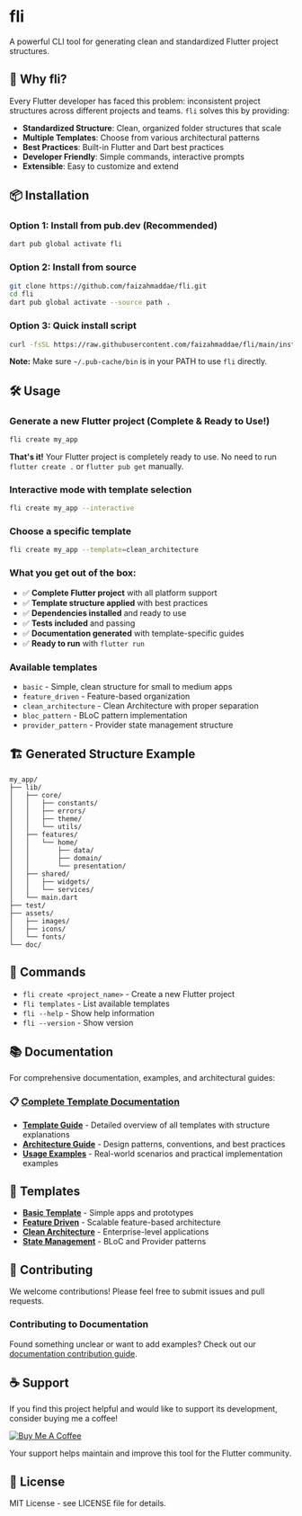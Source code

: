 # fli

A powerful CLI tool for generating clean and standardized Flutter project structures.

## 🚀 Why fli?

Every Flutter developer has faced this problem: inconsistent project structures across different projects and teams. `fli` solves this by providing:

- **Standardized Structure**: Clean, organized folder structures that scale
- **Multiple Templates**: Choose from various architectural patterns
- **Best Practices**: Built-in Flutter and Dart best practices
- **Developer Friendly**: Simple commands, interactive prompts
- **Extensible**: Easy to customize and extend

## 📦 Installation

### Option 1: Install from pub.dev (Recommended)

```bash
dart pub global activate fli
```

### Option 2: Install from source

```bash
git clone https://github.com/faizahmaddae/fli.git
cd fli
dart pub global activate --source path .
```

### Option 3: Quick install script

```bash
curl -fsSL https://raw.githubusercontent.com/faizahmaddae/fli/main/install.sh | bash
```

**Note:** Make sure `~/.pub-cache/bin` is in your PATH to use `fli` directly.

## 🛠️ Usage

### Generate a new Flutter project (Complete & Ready to Use!)

```bash
fli create my_app
```

**That's it!** Your Flutter project is completely ready to use. No need to run `flutter create .` or `flutter pub get` manually.

### Interactive mode with template selection

```bash
fli create my_app --interactive
```

### Choose a specific template

```bash
fli create my_app --template=clean_architecture
```

### What you get out of the box:
- ✅ **Complete Flutter project** with all platform support
- ✅ **Template structure applied** with best practices
- ✅ **Dependencies installed** and ready to use  
- ✅ **Tests included** and passing
- ✅ **Documentation generated** with template-specific guides
- ✅ **Ready to run** with `flutter run`

### Available templates

- `basic` - Simple, clean structure for small to medium apps
- `feature_driven` - Feature-based organization
- `clean_architecture` - Clean Architecture with proper separation
- `bloc_pattern` - BLoC pattern implementation
- `provider_pattern` - Provider state management structure

## 🏗️ Generated Structure Example

```
my_app/
├── lib/
│   ├── core/
│   │   ├── constants/
│   │   ├── errors/
│   │   ├── theme/
│   │   └── utils/
│   ├── features/
│   │   └── home/
│   │       ├── data/
│   │       ├── domain/
│   │       └── presentation/
│   ├── shared/
│   │   ├── widgets/
│   │   └── services/
│   └── main.dart
├── test/
├── assets/
│   ├── images/
│   ├── icons/
│   └── fonts/
└── doc/
```

## 🎯 Commands

- `fli create <project_name>` - Create a new Flutter project
- `fli templates` - List available templates
- `fli --help` - Show help information
- `fli --version` - Show version

## 📚 Documentation

For comprehensive documentation, examples, and architectural guides:

### 📋 [Complete Template Documentation](./doc/README.md)
- **[Template Guide](./doc/templates.md)** - Detailed overview of all templates with structure explanations
- **[Architecture Guide](./doc/architecture.md)** - Design patterns, conventions, and best practices
- **[Usage Examples](./doc/examples.md)** - Real-world scenarios and practical implementation examples

## 🚀 Templates

- **[Basic Template](./doc/templates.md#basic-template)** - Simple apps and prototypes
- **[Feature Driven](./doc/templates.md#feature-driven-template)** - Scalable feature-based architecture  
- **[Clean Architecture](./doc/templates.md#clean-architecture-template)** - Enterprise-level applications
- **[State Management](./doc/templates.md#bloc-pattern-template)** - BLoC and Provider patterns

## 🤝 Contributing

We welcome contributions! Please feel free to submit issues and pull requests.

### Contributing to Documentation
Found something unclear or want to add examples? Check out our [documentation contribution guide](./doc/README.md#contributing).

## ☕ Support

If you find this project helpful and would like to support its development, consider buying me a coffee!

[![Buy Me A Coffee](https://img.shields.io/badge/Buy%20Me%20A%20Coffee-support-yellow.svg?style=flat-square&logo=buy-me-a-coffee)](https://buymeacoffee.com/faizahmaddae)

Your support helps maintain and improve this tool for the Flutter community.

## 📄 License

MIT License - see LICENSE file for details.

